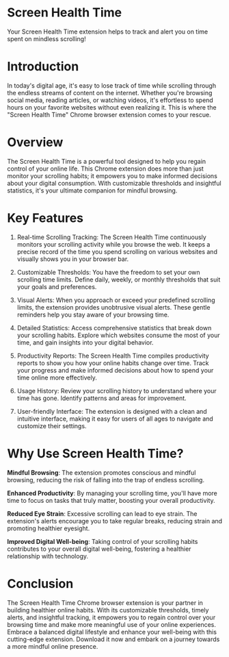 # Screen Health Time

Your Screen Health Time extension helps to track and alert you on time spent on mindless scrolling!

# Introduction

In today's digital age, it's easy to lose track of time while scrolling through the endless streams of content on the internet. Whether you're browsing social media, reading articles, or watching videos, it's effortless to spend hours on your favorite websites without even realizing it. This is where the "Screen Health Time" Chrome browser extension comes to your rescue.

# Overview

The Screen Health Time is a powerful tool designed to help you regain control of your online life. This Chrome extension does more than just monitor your scrolling habits; it empowers you to make informed decisions about your digital consumption. With customizable thresholds and insightful statistics, it's your ultimate companion for mindful browsing.

# Key Features

1. Real-time Scrolling Tracking:
The Screen Health Time continuously monitors your scrolling activity while you browse the web. It keeps a precise record of the time you spend scrolling on various websites and visually shows you in your browser bar.

2. Customizable Thresholds:
You have the freedom to set your own scrolling time limits. Define daily, weekly, or monthly thresholds that suit your goals and preferences.

3. Visual Alerts:
When you approach or exceed your predefined scrolling limits, the extension provides unobtrusive visual alerts. These gentle reminders help you stay aware of your browsing time.

4. Detailed Statistics:
Access comprehensive statistics that break down your scrolling habits. Explore which websites consume the most of your time, and gain insights into your digital behavior.

5. Productivity Reports:
The Screen Health Time compiles productivity reports to show you how your online habits change over time. Track your progress and make informed decisions about how to spend your time online more effectively.

6. Usage History:
Review your scrolling history to understand where your time has gone. Identify patterns and areas for improvement.

7. User-friendly Interface:
The extension is designed with a clean and intuitive interface, making it easy for users of all ages to navigate and customize their settings.

# Why Use Screen Health Time?

**Mindful Browsing**: The extension promotes conscious and mindful browsing, reducing the risk of falling into the trap of endless scrolling.

**Enhanced Productivity**: By managing your scrolling time, you'll have more time to focus on tasks that truly matter, boosting your overall productivity.

**Reduced Eye Strain**: Excessive scrolling can lead to eye strain. The extension's alerts encourage you to take regular breaks, reducing strain and promoting healthier eyesight.

**Improved Digital Well-being**: Taking control of your scrolling habits contributes to your overall digital well-being, fostering a healthier relationship with technology.

# Conclusion

The Screen Health Time Chrome browser extension is your partner in building healthier online habits. With its customizable thresholds, timely alerts, and insightful tracking, it empowers you to regain control over your browsing time and make more meaningful use of your online experiences. Embrace a balanced digital lifestyle and enhance your well-being with this cutting-edge extension. Download it now and embark on a journey towards a more mindful online presence.
